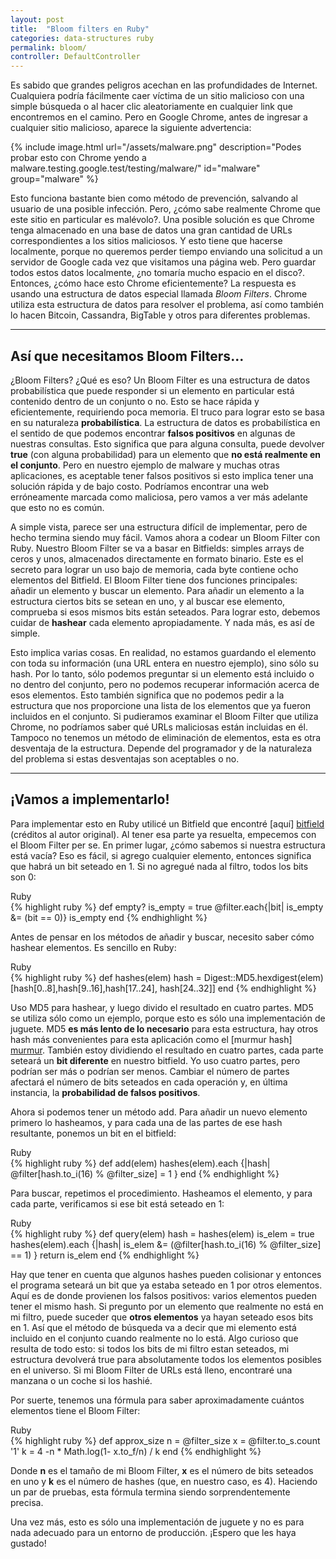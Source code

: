 ```yaml
---
layout: post
title:  "Bloom filters en Ruby"
categories: data-structures ruby
permalink: bloom/
controller: DefaultController
---
```


Es sabido que grandes peligros acechan en las profundidades de Internet. Cualquiera podría fácilmente caer víctima de un sitio malicioso con una simple búsqueda o al hacer clic aleatoriamente en cualquier link que encontremos en el camino. Pero en Google Chrome, antes de ingresar a cualquier sitio malicioso, aparece la siguiente advertencia:


{% include image.html url="/assets/malware.png" description="Podes probar esto con Chrome yendo a malware.testing.google.test/testing/malware/" id="malware" group="malware" %}


Esto funciona bastante bien como método de prevención, salvando al usuario de una posible infección. Pero, ¿cómo sabe realmente Chrome que este sitio en particular es malévolo?. Una posible solución es que Chrome tenga almacenado en una base de datos una gran cantidad de URLs correspondientes a los sitios maliciosos. Y esto tiene que hacerse localmente, porque no queremos perder tiempo enviando una solicitud a un servidor de Google cada vez que visitamos una página web. Pero guardar todos estos datos localmente, ¿no tomaría mucho espacio en el disco?. Entonces, ¿cómo hace esto Chrome eficientemente? La respuesta es usando una estructura de datos especial llamada *Bloom Filters*. Chrome utiliza esta estructura de datos para resolver el problema, así como también lo hacen Bitcoin, Cassandra, BigTable y otros para diferentes problemas.

<hr>

## Así que necesitamos Bloom Filters...

¿Bloom Filters? ¿Qué es eso? Un Bloom Filter es una estructura de datos probabilística que puede responder si un elemento en particular está contenido dentro de un conjunto o no. Esto se hace rápida y eficientemente, requiriendo poca memoria. El truco para lograr esto se basa en su naturaleza **probabilística**. La estructura de datos es probabilística en el sentido de que podemos encontrar **falsos positivos** en algunas de nuestras consultas. Esto significa que para alguna consulta, puede devolver **true** (con alguna probabilidad) para un elemento que **no está realmente en el conjunto**. Pero en nuestro ejemplo de malware y muchas otras aplicaciones, es aceptable tener falsos positivos si esto implica tener una solución rápida y de bajo costo. Podríamos encontrar una web erróneamente marcada como maliciosa, pero vamos a ver más adelante que esto no es común.



A simple vista, parece ser una estructura difícil de implementar, pero de hecho termina siendo muy fácil. Vamos ahora a codear un Bloom Filter con Ruby. Nuestro Bloom Filter se va a basar en Bitfields: simples arrays de ceros y unos, almacenados directamente en formato binario. Este es el secreto para lograr un uso bajo de memoria, cada byte contiene ocho elementos del Bitfield. El Bloom Filter tiene dos funciones principales: añadir un elemento y buscar un elemento. Para añadir un elemento a la estructura ciertos bits se setean en uno, y al buscar ese elemento, comprueba si esos mismos bits están seteados. Para lograr esto, debemos cuidar de **hashear** cada elemento apropiadamente. Y nada más, es así de simple.


Esto implica varias cosas. En realidad, no estamos guardando el elemento con toda su información (una URL entera en nuestro ejemplo), sino sólo su hash. Por lo tanto, sólo podemos preguntar si un elemento está incluido o no dentro del conjunto, pero no podemos recuperar información acerca de esos elementos. Esto también significa que no podemos pedir a la estructura que nos proporcione una lista de los elementos que ya fueron incluidos en el conjunto. Si pudieramos examinar el Bloom Filter que utiliza Chrome, no podríamos saber qué URLs maliciosas están incluidas en él. Tampoco no tenemos un método de eliminación de elementos, esta es otra desventaja de la estructura. Depende del programador y de la naturaleza del problema si estas desventajas son aceptables o no.


<hr>

## ¡Vamos a implementarlo!

Para implementar esto en Ruby utilicé un Bitfield que encontré [aquí] [bitfield] (créditos al autor original). Al tener esa parte ya resuelta, empecemos con el Bloom Filter per se. En primer lugar, ¿cómo sabemos si nuestra estructura está vacía? Eso es fácil, si agrego cualquier elemento, entonces significa que habrá un bit seteado en 1. Si no agregué nada al filtro, todos los bits son 0:

<div class="lang-name">Ruby</div>
{% highlight ruby %}
def empty?
  is_empty = true
  @filter.each{|bit| is_empty &= (bit == 0)}
  is_empty
end
{% endhighlight %}





Antes de pensar en los métodos de añadir y buscar, necesito saber cómo hashear elementos. Es sencillo en Ruby:

<div class="lang-name">Ruby</div>
{% highlight ruby %}
def hashes(elem)
  hash = Digest::MD5.hexdigest(elem)
  [hash[0..8],hash[9..16],hash[17..24], hash[24..32]]
end
{% endhighlight %}



Uso MD5 para hashear, y luego divido el resultado en cuatro partes. MD5 se utiliza sólo como un ejemplo, porque esto es sólo una implementación de juguete. MD5 **es más lento de lo necesario** para esta estructura, hay otros hash más convenientes para esta aplicación como el [murmur hash] [murmur]. También estoy dividiendo el resultado en cuatro partes, cada parte seteará un **bit diferente** en nuestro bitfield. Yo uso cuatro partes, pero podrían ser más o podrían ser menos. Cambiar el número de partes afectará el número de bits seteados en cada operación y, en última instancia, la **probabilidad de falsos positivos**.


Ahora si podemos tener un método add. Para añadir un nuevo elemento primero lo hasheamos, y para cada una de las partes de ese hash resultante, ponemos un bit en el bitfield:

<div class="lang-name">Ruby</div>
{% highlight ruby %}
def add(elem)
  hashes(elem).each {|hash|
    @filter[hash.to_i(16) % @filter_size] = 1
  }
end
{% endhighlight %}




Para buscar, repetimos el procedimiento. Hasheamos el elemento, y para cada parte, verificamos si ese bit está seteado en 1:

<div class="lang-name">Ruby</div>
{% highlight ruby %}
def query(elem)
  hash = hashes(elem)
  is_elem = true
  hashes(elem).each {|hash|
    is_elem &= (@filter[hash.to_i(16) % @filter_size] == 1)
  }
  return is_elem
end
{% endhighlight %}


Hay que tener en cuenta que algunos hashes pueden colisionar y entonces el programa seteará un bit que ya estaba seteado en 1 por otros elementos. Aquí es de donde provienen los falsos positivos: varios elementos pueden tener el mismo hash. Si pregunto por un elemento que realmente no está en mi filtro, puede suceder que **otros elementos** ya hayan seteado esos bits en 1. Así que el método de búsqueda va a decir que mi elemento está incluido en el conjunto cuando realmente no lo está. Algo curioso que resulta de todo esto: si todos los bits de mi filtro estan seteados, mi estructura devolverá true para absolutamente todos los elementos posibles en el universo. Si mi Bloom Filter de URLs está lleno, encontraré una manzana o un coche si los hashié.


Por suerte, tenemos una fórmula para saber aproximadamente cuántos elementos tiene el Bloom Filter:

<div class="lang-name">Ruby</div>
{% highlight ruby %}
def approx_size
  n = @filter_size
  x = @filter.to_s.count '1'
  k = 4
  -n * Math.log(1- x.to_f/n) / k
end
{% endhighlight %}


Donde **n** es el tamaño de mi Bloom Filter, **x** es el número de bits seteados en uno y **k** es el número de hashes (que, en nuestro caso, es 4). Haciendo un par de pruebas, esta fórmula termina siendo sorprendentemente precisa.

Una vez más, esto es sólo una implementación de juguete y no es para nada adecuado para un entorno de producción. ¡Espero que les haya gustado!


[bitfield]: https://dzone.com/articles/bitfield-fastish-pure-ruby-bit
[murmur]: https://en.wikipedia.org/wiki/MurmurHash
